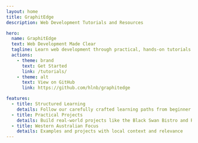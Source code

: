```yaml
---
layout: home
title: GraphitEdge
description: Web Development Tutorials and Resources

hero:
  name: GraphitEdge
  text: Web Development Made Clear
  tagline: Learn web development through practical, hands-on tutorials
  actions:
    - theme: brand
      text: Get Started
      link: /tutorials/
    - theme: alt
      text: View on GitHub
      link: https://github.com/hlnb/graphitedge

features:
  - title: Structured Learning
    details: Follow our carefully crafted learning paths from beginner to advanced
  - title: Practical Projects
    details: Build real-world projects like the Black Swan Bistro and Rotto Rocks
  - title: Western Australian Focus
    details: Examples and projects with local context and relevance
---
```

